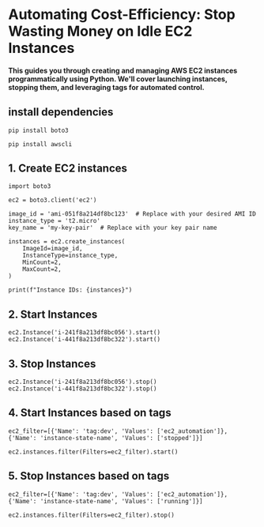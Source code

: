 # Automating Cost-Efficiency: Stop Wasting Money on Idle EC2 Instances

#### This guides you through creating and managing AWS EC2 instances programmatically using Python. We'll cover launching instances, stopping them, and leveraging tags for automated control.

## install dependencies
```
pip install boto3

pip install awscli
```

## 1. Create EC2 instances
```
import boto3

ec2 = boto3.client('ec2')

image_id = 'ami-051f8a214df8bc123'  # Replace with your desired AMI ID
instance_type = 't2.micro'
key_name = 'my-key-pair'  # Replace with your key pair name

instances = ec2.create_instances(
    ImageId=image_id,
    InstanceType=instance_type,
    MinCount=2,
    MaxCount=2,
)

print(f"Instance IDs: {instances}")
```

## 2. Start Instances

```
ec2.Instance('i-241f8a213df8bc056').start()
ec2.Instance('i-441f8a213df8bc322').start()
```

## 3. Stop Instances
```
ec2.Instance('i-241f8a213df8bc056').stop()
ec2.Instance('i-441f8a213df8bc322').stop()
```

## 4. Start Instances based on tags
```
ec2_filter=[{'Name': 'tag:dev', 'Values': ['ec2_automation']}, {'Name': 'instance-state-name', 'Values': ['stopped']}]

ec2.instances.filter(Filters=ec2_filter).start()
```

## 5. Stop Instances based on tags
```
ec2_filter=[{'Name': 'tag:dev', 'Values': ['ec2_automation']}, {'Name': 'instance-state-name', 'Values': ['running']}]

ec2.instances.filter(Filters=ec2_filter).stop()
```
